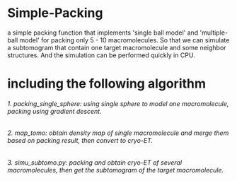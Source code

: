 # Simple-Packing
a simple packing function that implements 'single ball model' and 'multiple-ball model' for packing only 5 - 10 macromolecules. So that we can simulate a subtomogram that contain one target macromolecule and some neighbor structures. And the simulation can be performed quickly in CPU.


# including the following algorithm
###### 1. packing_single_sphere: using single sphere to model one macromolecule, packing using gradient descent.

###### 2. map_tomo: obtain density map of single macromolecule and merge them based on packing result, then convert to cryo-ET.

###### 3. simu_subtomo.py: packing and obtain cryo-ET of several macromolecules, then get the subtomogram of the target macromolecule.
